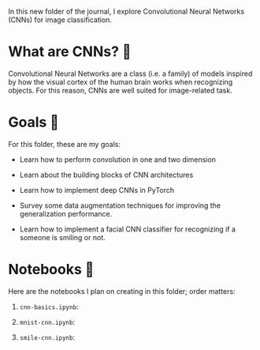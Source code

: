 In this new folder of the journal, I explore Convolutional Neural Networks (CNNs) for image classification.

# What are CNNs? 💭

Convolutional Neural Networks are a class (i.e. a family) of models inspired by how the visual cortex of the human brain works when recognizing objects. For this reason, CNNs are well suited for image-related task.

# Goals 🎯

For this folder, these are my goals:

- Learn how to perform convolution in one and two dimension

- Learn about the building blocks of CNN architectures

- Learn how to implement deep CNNs in PyTorch

- Survey some data augmentation techniques for improving the generalization performance.

- Learn how to implement a facial CNN classifier for recognizing if a someone is smiling or not.

# Notebooks 📓

Here are the notebooks I plan on creating in this folder; order matters:

1. `cnn-basics.ipynb`:

2. `mnist-cnn.ipynb`:

3. `smile-cnn.ipynb`: